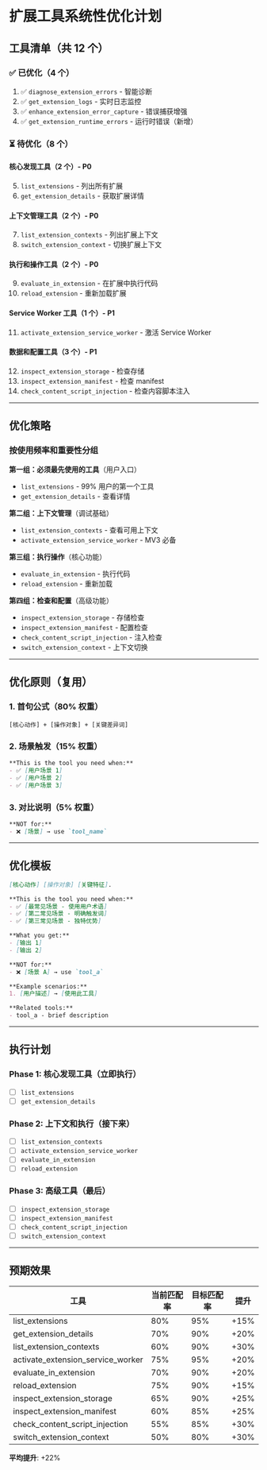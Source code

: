 # 扩展工具系统性优化计划

## 工具清单（共 12 个）

### ✅ 已优化（4 个）
1. ✅ `diagnose_extension_errors` - 智能诊断
2. ✅ `get_extension_logs` - 实时日志监控
3. ✅ `enhance_extension_error_capture` - 错误捕获增强
4. ✅ `get_extension_runtime_errors` - 运行时错误（新增）

### ⏳ 待优化（8 个）

#### 核心发现工具（2 个）- P0
5. `list_extensions` - 列出所有扩展
6. `get_extension_details` - 获取扩展详情

#### 上下文管理工具（2 个）- P0
7. `list_extension_contexts` - 列出扩展上下文
8. `switch_extension_context` - 切换扩展上下文

#### 执行和操作工具（2 个）- P0
9. `evaluate_in_extension` - 在扩展中执行代码
10. `reload_extension` - 重新加载扩展

#### Service Worker 工具（1 个）- P1
11. `activate_extension_service_worker` - 激活 Service Worker

#### 数据和配置工具（3 个）- P1
12. `inspect_extension_storage` - 检查存储
13. `inspect_extension_manifest` - 检查 manifest
14. `check_content_script_injection` - 检查内容脚本注入

---

## 优化策略

### 按使用频率和重要性分组

**第一组：必须最先使用的工具**（用户入口）
- `list_extensions` - 99% 用户的第一个工具
- `get_extension_details` - 查看详情

**第二组：上下文管理**（调试基础）
- `list_extension_contexts` - 查看可用上下文
- `activate_extension_service_worker` - MV3 必备

**第三组：执行操作**（核心功能）
- `evaluate_in_extension` - 执行代码
- `reload_extension` - 重新加载

**第四组：检查和配置**（高级功能）
- `inspect_extension_storage` - 存储检查
- `inspect_extension_manifest` - 配置检查
- `check_content_script_injection` - 注入检查
- `switch_extension_context` - 上下文切换

---

## 优化原则（复用）

### 1. 首句公式（80% 权重）
```
[核心动作] + [操作对象] + [关键差异词]
```

### 2. 场景触发（15% 权重）
```markdown
**This is the tool you need when:**
- ✅ [用户场景 1]
- ✅ [用户场景 2]
- ✅ [用户场景 3]
```

### 3. 对比说明（5% 权重）
```markdown
**NOT for:**
- ❌ [场景] → use `tool_name`
```

---

## 优化模板

```markdown
[核心动作] [操作对象] [关键特征].

**This is the tool you need when:**
- ✅ [最常见场景 - 使用用户术语]
- ✅ [第二常见场景 - 明确触发词]
- ✅ [第三常见场景 - 独特优势]

**What you get:**
- [输出 1]
- [输出 2]

**NOT for:**
- ❌ [场景 A] → use `tool_a`

**Example scenarios:**
1. [用户描述] → [使用此工具]

**Related tools:**
- tool_a - brief description
```

---

## 执行计划

### Phase 1: 核心发现工具（立即执行）
- [ ] `list_extensions`
- [ ] `get_extension_details`

### Phase 2: 上下文和执行（接下来）
- [ ] `list_extension_contexts`
- [ ] `activate_extension_service_worker`
- [ ] `evaluate_in_extension`
- [ ] `reload_extension`

### Phase 3: 高级工具（最后）
- [ ] `inspect_extension_storage`
- [ ] `inspect_extension_manifest`
- [ ] `check_content_script_injection`
- [ ] `switch_extension_context`

---

## 预期效果

| 工具 | 当前匹配率 | 目标匹配率 | 提升 |
|------|-----------|-----------|------|
| list_extensions | 80% | 95% | +15% |
| get_extension_details | 70% | 90% | +20% |
| list_extension_contexts | 60% | 90% | +30% |
| activate_extension_service_worker | 75% | 95% | +20% |
| evaluate_in_extension | 70% | 90% | +20% |
| reload_extension | 75% | 90% | +15% |
| inspect_extension_storage | 65% | 90% | +25% |
| inspect_extension_manifest | 60% | 85% | +25% |
| check_content_script_injection | 55% | 85% | +30% |
| switch_extension_context | 50% | 80% | +30% |

**平均提升**: +22%
